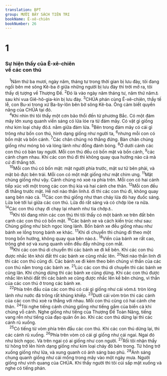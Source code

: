 ```yaml
---
translation: BPT
group: MƯỜI BẢY SÁCH TIÊN TRI
bookName: Ê-xê-chiên 
bookNumber: 26
---
```


<div class="title"><h1>1</h1><h3>Sự hiện thấy của Ê-xê-chiên<br/>về các con thú</h3></div>
<span class="verse exe_1_1"> <sup>1</sup>Năm thứ ba mươi, ngày năm, tháng tư trong thời gian bị lưu đày, tôi đang ngồi bên mé sông Kê-ba ở giữa những người bị lưu đày thì trời mở ra, tôi thấy dị tượng về Thượng Đế.</span>
<span class="verse exe_1_2"><sup>2</sup>Đó là vào ngày năm tháng tư, năm thứ năm<a data-toggle="tooltip" data-placement="bottom" title="Nếu năm nầy nói đến số tuổi của Ê-xê-chiên thì nó trùng với năm thứ năm của cuộc lưu đày, tức ngày 31, tháng 7 dương lịch, năm 593 trước Công nguyên.">⚓</a> sau khi vua Giê-hô-gia-kin bị lưu đày.</span>
<span class="verse exe_1_3"><sup>3</sup>CHÚA phán cùng Ê-xê-chiên, thầy tế lễ, con Bu-xi trong xứ Ba-by-lôn bên bờ sông Kê-ba. Ông cảm biết quyền năng của CHÚA tại đó.<br/></span>
<span class="verse exe_1_4"> <sup>4</sup>Khi nhìn thì tôi thấy một cơn bão thổi đến từ phương Bắc. Có một đám mây lớn xung quanh viền sáng có lửa lóe ra từ đám mây. Có vật gì giống như kim loại cháy đỏ<a data-toggle="tooltip" data-placement="bottom" title="Tiếng Hê-bơ-rơ có thể nghĩa là “đồng nóng chảy,” hay “kim loại gồm bạc và vàng.” Xem câu 27.">⚓</a> nằm giữa đám lửa.</span>
<span class="verse exe_1_5"><sup>5</sup>Bên trong đám mây có cái gì trông như bốn con thú, hình dạng giống như người ta,</span>
<span class="verse exe_1_6"><sup>6</sup>nhưng mỗi con có bốn mặt và bốn cánh.</span>
<span class="verse exe_1_7"><sup>7</sup>Các chân chúng nó thẳng đứng. Bàn chân chúng giống như móng bò và lóng lánh như đồng đánh bóng.</span>
<span class="verse exe_1_8"><sup>8</sup>Ở dưới cánh các con thú có bàn tay người. Mỗi con thú đều có bốn mặt và bốn cánh,</span>
<span class="verse exe_1_9"><sup>9</sup>các cánh chạm nhau. Khi các con thú đi thì không quay qua hướng nào cả mà cứ đi thẳng tới.<br/></span>
<span class="verse exe_1_10"> <sup>10</sup>Mỗi con thú có bốn mặt: mặt người phía trước, mặt sư tử bên phải, và mặt bò đực bên trái. Mỗi con có một mặt giống như mặt chim ưng.</span>
<span class="verse exe_1_11"><sup>11</sup>Mặt chúng giống như vậy. Cánh chúng nó xoè ra phía trên. Mỗi con có hai cánh tiếp xúc với một trong các con thú kia và hai cánh che thân.</span>
<span class="verse exe_1_12"><sup>12</sup>Mỗi con đều đi thẳng trước mặt. Hễ nơi nào thần linh<a data-toggle="tooltip" data-placement="bottom" title="Hay “gió.” Xem câu 20.">⚓</a> đi thì các con thú đi, không quay sang bên nào cả.</span>
<span class="verse exe_1_13"><sup>13</sup>Các con thú giống như than cháy lửa đỏ hay đuốc sáng. Lửa loè tới lui giữa các con thú. Lửa đó rất sáng và có chớp lòe ra nữa.</span>
<span class="verse exe_1_14"><sup>14</sup>Các con thú chạy đi chạy lại nhanh như tia chớp<a data-toggle="tooltip" data-placement="bottom" title="Hay “Có vật gì giống tia chớp chạy đi chạy lại giữa các con thú.”">⚓</a>.<br/></span>
<span class="verse exe_1_15"> <sup>15</sup>Khi tôi đang nhìn các con thú thì tôi thấy có một bánh xe trên đất bên cạnh các con thú có bốn mặt.</span>
<span class="verse exe_1_16"><sup>16</sup>Các bánh xe và cách kiến trúc như sau: Chúng giống như bích ngọc lóng lánh. Bốn bánh xe đều giống nhau như bánh xe lồng trong bánh xe khác.</span>
<span class="verse exe_1_17"><sup>17</sup>Khi di chuyển thì chúng đi theo một trong bốn hướng, không quay qua bên nào<a data-toggle="tooltip" data-placement="bottom" title="Hay “Các bánh xe có thể quay bốn hướng, nhưng khi di chuyển thì nó không quay bên nào.”">⚓</a>.</span>
<span class="verse exe_1_18"><sup>18</sup>Viền của bánh xe rất cao, trông ghê sợ và xung quanh viền đều đầy những con mắt.<br/></span>
<span class="verse exe_1_19"> <sup>19</sup>Khi các con thú di chuyển thì các bánh xe đi kề bên. Khi các con thú được nhấc lên khỏi đất thì các bánh xe cũng nhấc lên.</span>
<span class="verse exe_1_20"><sup>20</sup>Nơi nào thần linh đi thì các con thú cũng đi. Các bánh xe đi kèm theo bên chúng vì thần của các con thú nằm trong các bánh xe.</span>
<span class="verse exe_1_21"><sup>21</sup>Lúc các con thú di chuyển thì các bánh xe cũng lăn. Khi chúng dừng thì các bánh xe cũng dừng. Khi các con thú được nhấc lên khỏi đất thì các bánh xe cũng được nhấc lên kề bên chúng, vì thần của các con thú ở trong các bánh xe.<br/></span>
<span class="verse exe_1_22"> <sup>22</sup>Phía trên đầu của các con thú có cái gì giống như cái vòm<a data-toggle="tooltip" data-placement="bottom" title="Tiếng Hê-bơ-rơ ở chỗ nầy cũng giống như chữ “vòm” dùng trong Sáng 1:6-7 để mô tả bầu trời.">⚓</a> tròn lóng lánh như nước đá trông rất khủng khiếp.</span>
<span class="verse exe_1_23"><sup>23</sup>Dưới cái vòm tròn thì các cánh của các con thú xoè ra thẳng với nhau. Mỗi con thú cũng có hai cánh che thân.</span>
<span class="verse exe_1_24"><sup>24</sup>Tôi nghe tiếng cánh chúng giống như tiếng gầm của biển cả khi chúng vỗ cánh. Nghe giống như tiếng của Thượng Đế Toàn Năng, tiếng vang rền như tiếng của đạo quân ồn ào. Khi các con thú dừng lại thì các cánh rũ xuống.<br/></span>
<span class="verse exe_1_25"> <sup>25</sup>Có tiếng từ vòm phía trên đầu các con thú. Khi các con thú dừng lại, thì các cánh rũ xuống.</span>
<span class="verse exe_1_26"><sup>26</sup>Phía trên vòm có cái gì giống như cái ngai. Ngai đó như bích ngọc. Và trên ngai có ai giống như con người.</span>
<span class="verse exe_1_27"><sup>27</sup>Rồi tôi nhận thấy từ hông trở lên hình dạng giống như kim loại cháy đỏ bên trong. Từ hông trở xuống giống như lửa, và xung quanh có ánh sáng bao phủ.</span>
<span class="verse exe_1_28"><sup>28</sup>Ánh sáng chung quanh giống như cái mống trong mây vào một ngày mưa. Người giống như vinh quang của CHÚA. Khi thấy người thì tôi cúi sấp mặt xuống và nghe có tiếng phán.<br/></span>
